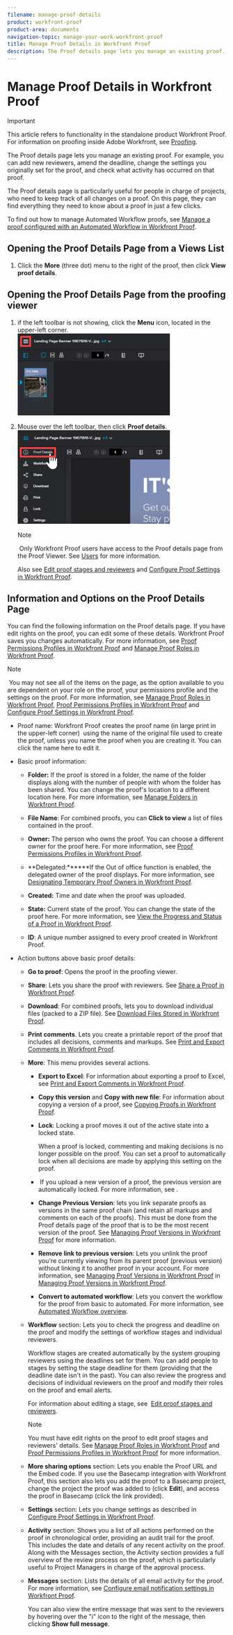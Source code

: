 ```yaml
---
filename: manage-proof-details
product: workfront-proof
product-area: documents
navigation-topic: manage-your-work-workfront-proof
title: Manage Proof Details in Workfront Proof
description: The Proof details page lets you manage an existing proof. For example, you can add new reviewers, amend the deadline, change the settings you originally set for the proof, and check what activity has occurred on that proof.
---
```


# Manage Proof Details in Workfront Proof

>[!IMPORTANT]
>
>This article refers to functionality in the standalone product Workfront Proof. For information on proofing inside Adobe Workfront, see [Proofing](../../../review-and-approve-work/proofing/proofing.md).

The Proof details page lets you manage an existing proof. For example, you can add new reviewers, amend the deadline, change the settings you originally set for the proof, and check what activity has occurred on that proof.

The Proof details page is particularly useful for people in charge of projects, who need to keep track of all changes on a proof. On this page, they can find everything they need to know about a proof in just a few clicks.

To find out how to manage Automated Workflow proofs, see [Manage a proof configured with an Automated Workflow in Workfront Proof](../../../workfront-proof/wp-work-proofsfiles/automated-workflow/manage-proof-configured-auto-workflow.md).

## Opening the Proof Details Page from a Views List

1. Click the **More**&nbsp;(three dot) menu to the right of the proof, then click **View proof details**.

## Opening the Proof Details Page from the proofing viewer

1. if the left toolbar is not showing, click the&nbsp;**Menu**&nbsp;icon, located in the upper-left corner.  
   ![](assets/menu-icon-in-proofing-viewer-350x188.png)

1. Mouse over the left toolbar, then click **Proof details**.  
   ![](assets/proof-details-in-proofing-viewer-350x215.png)

   >[!NOTE]
   >
   >&nbsp;Only Workfront Proof users&nbsp;have access to the Proof details page from the Proof Viewer. See [Users](https://support.workfront.com/hc/en-us/sections/115000911887-Users) for more information.

   Also see [Edit proof stages and reviewers](../../../review-and-approve-work/proofing/managing-proofs-within-workfront/edit-proof-stages-and-reviewers.md)&nbsp;and [Configure Proof Settings in Workfront Proof](../../../workfront-proof/wp-work-proofsfiles/manage-your-work/configure-proof-settings.md).

## Information and Options on the Proof Details Page

You can find the following information on the Proof details page. If you have edit rights on the proof, you can edit some of these details. Workfront Proof saves you changes automatically. For more information, see [Proof Permissions Profiles in Workfront Proof](../../../workfront-proof/wp-acct-admin/account-settings/proof-perm-profiles-in-wp.md) and [Manage Proof Roles in Workfront Proof](../../../workfront-proof/wp-work-proofsfiles/share-proofs-and-files/manage-proof-roles.md).

>[!NOTE]
>
>&nbsp;You may not see all of the items on the page, as the option available to you are dependent on your role&nbsp;on the proof, your permissions profile and the settings on the proof. For more information, see [Manage Proof Roles in Workfront Proof](../../../workfront-proof/wp-work-proofsfiles/share-proofs-and-files/manage-proof-roles.md), [Proof Permissions Profiles in Workfront Proof](../../../workfront-proof/wp-acct-admin/account-settings/proof-perm-profiles-in-wp.md) and [Configure Proof Settings in Workfront Proof](../../../workfront-proof/wp-work-proofsfiles/manage-your-work/configure-proof-settings.md).

* Proof name: Workfront Proof creates the proof name (in large print in the upper-left corner)&nbsp; using the name of the original file used to create the proof, unless you name the proof when you are creating it.&nbsp;You can click the name here to edit it.&nbsp;
* Basic proof information:

  * **Folder:** If the proof is stored in a folder, the name of the folder displays along with the number of people with whom the folder has been shared. You can change the proof's location to a different location here. For more information, see [Manage Folders in Workfront Proof](../../../workfront-proof/wp-work-proofsfiles/organize-your-work/manage-folders.md).
  
  * **File Name**: For combined proofs, you can **Click to view**&nbsp;a list of files contained in the proof.
  
  * **Owner:** The person who owns the proof. You can choose a different owner for the proof here. For more information, see [Proof Permissions Profiles in Workfront Proof](../../../workfront-proof/wp-acct-admin/account-settings/proof-perm-profiles-in-wp.md).
  
  * **Delegated:******If the Out of office&nbsp;function is enabled, the delegated owner of the proof displays. For more information, see [Designating Temporary Proof Owners in Workfront Proof](../../../workfront-proof/wp-getstarted/personal-settings/designate-temp-proof-owners.md).
  
  * **Created:** Time and date when the proof was uploaded.
  * **State:**&nbsp;Current state&nbsp;of the proof. You can change the state of the proof here. For more information, see [View the Progress and Status of a Proof in Workfront Proof](../../../workfront-proof/wp-work-proofsfiles/manage-your-work/view-progress-and-status-of-proof.md).
  
  * **ID**: A unique number assigned to every proof created in Workfront Proof.

* Action buttons above basic proof details:

  * **Go to proof**: Opens the proof in the proofing viewer.
  * **Share**: Lets you share the proof with reviewers. See [Share a Proof in Workfront Proof](../../../workfront-proof/wp-work-proofsfiles/share-proofs-and-files/share-proof.md).
  
  * **Download**:&nbsp;For combined proofs, lets you to download individual files (packed to a ZIP file). See [Download Files Stored in Workfront Proof](../../../workfront-proof/wp-work-proofsfiles/manage-your-work/download-files-stored.md).
  
  * **Print comments**. Lets you create a printable report of the proof that includes all decisions, comments and markups. See [Print and Export Comments in Workfront Proof](../../../workfront-proof/wp-work-proofsfiles/organize-your-work/print-and-export-comments.md).
  
  * **More**: This menu provides several actions.

    * **Export to Excel**: For information about exporting a proof to Excel, see [Print and Export Comments in Workfront Proof](../../../workfront-proof/wp-work-proofsfiles/organize-your-work/print-and-export-comments.md).
    
    * **Copy this version**&nbsp;and **Copy with new file**: For information about copying a version of a proof, see [Copying Proofs in Workfront Proof](../../../workfront-proof/wp-work-proofsfiles/create-proofs-and-files/copy-proofs.md).
    
    * **Lock**: Locking a proof moves it out of the active state into a locked state.

      When a proof is locked, commenting and making decisions is no longer possible on the proof.&nbsp;You can set a proof to automatically lock when all decisions are made by applying this setting on the proof.

    * &nbsp;If you upload a new version&nbsp;of a proof, the previous version are automatically locked. For more information, see .
    * **Change Previous Version**:&nbsp;lets you link separate proofs as versions in the same proof chain (and retain all markups and comments on each of the proofs). This must be done from the Proof details page of the proof that is to be the most recent version of the proof. See [Managing Proof Versions in Workfront Proof](../../../workfront-proof/wp-work-proofsfiles/manage-your-work/manage-proof-versions.md)&nbsp;for more information.
    
    * **Remove link to previous version**: Lets you unlink the proof you're currently viewing from its parent proof (previous version) without linking it to another proof in your account. For more information, see [Managing Proof Versions in Workfront Proof](../../../workfront-proof/wp-work-proofsfiles/manage-your-work/manage-proof-versions.md) in [Managing Proof Versions in Workfront Proof](../../../workfront-proof/wp-work-proofsfiles/manage-your-work/manage-proof-versions.md).
    
    * **Convert to automated workflow**: Lets you convert the workflow for the proof from basic to automated. For more information, see [Automated Workflow overview](../../../review-and-approve-work/proofing/proofing-overview/automated-workflow.md).

  * **Workflow** section: Lets&nbsp;you to check the progress and deadline on the proof and modify the settings of workflow stages and individual reviewers.

    Workflow stages are created automatically by the system grouping reviewers using the deadlines set for them. You can add people to stages by setting the stage deadline for them (providing that the deadline date isn't in the past).&nbsp;You can also review the progress and decisions of individual reviewers on the proof and modify their roles on the proof and email alerts.

    For information about editing a stage, see&nbsp; [Edit proof stages and reviewers](../../../review-and-approve-work/proofing/managing-proofs-within-workfront/edit-proof-stages-and-reviewers.md).

    >[!NOTE]
    >
    >You must have edit rights on the proof to edit proof stages and reviewers' details. See [Manage Proof Roles in Workfront Proof](../../../workfront-proof/wp-work-proofsfiles/share-proofs-and-files/manage-proof-roles.md) and [Proof Permissions Profiles in Workfront Proof](../../../workfront-proof/wp-acct-admin/account-settings/proof-perm-profiles-in-wp.md) for more information.

  * **More sharing options** section: Lets you enable the Proof URL and the Embed code. If you use the Basecamp integration with Workfront Proof, this section also lets you add the proof to a Basecamp project, change the project the proof was added to (click&nbsp;**Edit**), and access the proof in Basecamp (click the link provided).
  
  * **Settings** section: Lets you change settings as described in [Configure Proof Settings in Workfront Proof](../../../workfront-proof/wp-work-proofsfiles/manage-your-work/configure-proof-settings.md).
  
  * **Activity** section: Shows you a list of all actions performed on the proof in chronological order, providing an audit trail for the proof. This includes the date and details of any recent activity on the proof. Along with the Messages section, the Activity section provides a full overview of the review process on the proof, which is particularly useful to Project Managers in charge of the approval process.
  * **Messages** section: Lists the details of all email activity for the proof. For more information, see [Configure email notification settings in Workfront Proof](../../../workfront-proof/wp-emailsntfctns/email-alerts/config-email-notification-settings-wp.md).

    You can also view the entire message that was sent to the reviewers by hovering over the "i" icon to the right of the message, then clicking **Show full message**.

